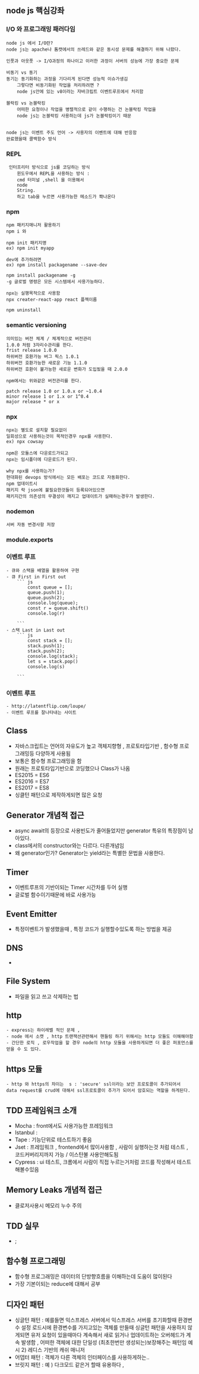 ## node js 핵심강좌

 ### I/O 와 프로그래밍 패러다임
 	node js 에서 I/O란? 
 	node js는 apache나 톰캣에서의 쓰레드와 같은 동시성 문제를 해결하기 위해 나왔다.

 	인풋과 아웃풋 -> I/O과정의 하나이고 이러한 과정이 서버의 성능에 가장 중요한 문제

 	비동기 vs 동기 
 	동기는 동기화하는 과정을 기다리게 된다면 성능적 이슈가생김 
 		그렇다면 비동기화된 작업을 처리하려면 ?
 		node js안에 있는 v8이라는 자바크립트 이벤트루프에서 처리함
 	
 	블락킹 vs 논블락킹
 		어떠한 요청이나 작업을 병렬적으로 같이 수행하는 건 논블락킹 작업을
 		node js는 논블락킹 사용하는데 js가 논블락킹이기 때문
 	

 	node js는 이벤트 주도 언어 -> 사용자의 이벤트에 대해 반응함
 	완료했을때 콜백함수 방식 

 ### REPL
 	 인터프리터 방식으로 js를 코딩하는 방식
 		윈도우에서 REPL을 사용하는 방식 : 
 		cmd 터미널 ,shell 을 이용해서
 		node
 		String.
 		하고 tab을 누르면 사용가능한 메소드가 쫙나온다 
 	

 ### npm
 
 	npm 패키지매니저 활용하기
 	npm i 와 

 	npm init 패키지명
 	ex) npm init myapp

 	dev에 추가하려면 
 	ex) npm install packagename --save-dev

 	npm install packagename -g
 	-g 글로벌 명령은 모든 시스템에서 사용가능하다.

 	npx는 실행목적으로 사용함
 	npx creater-react-app react 플젝이름 

 	npm uninstall 

 ### semantic versioning

 	의미있는 버전 체계 / 체계적으로 버전관리
 	1.0.0 처럼 3자리수관리를 한다.
 	frist release 1.0.0
 	하위버전 호환가능 버그 픽스 1.0.1
	하위버전 호환가능한 새로운 기능 1.1.0 
	하위버전 호환이 불가능한 새로운 변화가 도입됬을 때 2.0.0

	npm에서는 위와같은 버전관리를 한다.

	patch release 1.0 or 1.0.x or ~1.0.4
	minor release 1 or 1.x or 1^0.4
	major release * or x

### npx 

	npx는 별도로 설치할 필요없이 
	일회성으로 사용하는것이 목적인경우 npx를 사용한다.
	ex) npx cowsay

	npm은 모듈스에 다운로드가되고
	npx는 임시폴더에 다운로드가 된다.

	why npx를 사용하는가?
	현대화된 devops 방식에서는 모든 배포는 코드로 자동화한다.
	npm 업데이트시 
	패키지 락 json에 불필요한것들이 등록되어있으면
	패키지간의 의존성의 무결성이 깨지고 업데이트가 실패하는경우가 발생한다.

### nodemon
	서버 자동 변경사항 저장

### module.exports

### 이벤트 루프
	- 큐와 스택을 배열을 활용하여 구현
	- 큐 First in First out
		``` js
			const queue = [];
			queue.push(1);
			queue.push(2);
			console.log(queue);
			const r = queue.shift()
			console.log(r)

		```
	- 스택 Last in Last out
		``` js
			const stack = [];
			stack.push(1);
			stack.push(2);
			console.log(stack);
			let s = stack.pop()
			console.log(s)

		```

### 이벤트 루프 
	- http://latentflip.com/loupe/
	- 이벤트 루프를 잘나타내는 사이트

## Class
 - 자바스크립트는 언어의 자유도가 높고 객체지향형 , 프로토타입기반 , 함수형 프로그래밍등 다양하게 사용됨 
 - 보통은 함수형 프로그래밍을 함 
 - 원래는 프로토타입기반으로 코딩했으나 Class가 나옴 
 - ES2015 = ES6
 - ES2016 = ES7
 - ES2017 = ES8 
 - 싱클턴 패턴으로 제작하게되면 많은 요청
 
 ## Generator 개념적 접근
 - async await의 등장으로 사용빈도가 줄어들었지만 generator 특유의 특장점이 남아있다.
 - class에서의 constructor와는 다르다. 다른개념임
 - 왜 generator인가? Generator는 yield라는 특별한 문법을 사용한다.

 ## Timer
 - 이벤트루프의 기반이되는 Timer 시간차를 두어 실행
 - 글로벌 함수이기때문에 바로 사용가능

 ## Event Emitter
  - 특정이벤트가 발생했을때 , 특정 코드가 실행할수있도록 하는 방법을 제공

 ## DNS
  -	

 ## File System
  - 파일을 읽고 쓰고 삭제하는 법 

## http
	- express는 하이레벨 적인 문제 ,
	- node 에서 소캣 , http 트랜잭션관련해서 핸들링 하기 위해서는 http 모듈도 이해해야함
	- 간단한 로직 , 로우작업을 할 경우 node의 http 모듈을 사용하게되면 더 좋은 퍼포먼스를 얻을 수 도 있다.

## https 모듈
	- http 와 https의 차이는  s : 'secure' ssl이라는 보안 프로토콜이 추가되어서 data request를 crud에 대해서 ssl프로토콜이 추가가 되어서 암호되는 역할을 하게된다. 

## TDD 프레임워크 소개
 - Mocha : front에서도 사용가능한 프레임워크 
 - Istanbul : 
 - Tape : 기능단위로 테스트하기 좋음 
 - Jset : 프레임워크 , frontend에서 많이사용함 , 사람이 실행하는것 처럼 테스트 , 코드커버리지까지 가능 / 이스탄불 사용안해도됨 
 - Cypress : ui 테스트, 크롬에서 사람이 직접 누르는거처럼 코드를 작성해서 테스트 해볼수있음

 ## Memory Leaks 개념적 접근
 - 클로저사용시 메모리 누수 주의

 ## TDD 실무
 - ;

 ## 함수형 프로그래밍
 - 함수형 프로그래밍은 데이터의 단방향흐름을 이해하는데 도움이 많이된다
 - 가장 기본이되는 reduce에 대해서 공부 
 
 ## 디자인 패턴
 - 싱글턴 패턴 : 예를들면 익스프레스 서버에서 익스프레스 서버를 초기화할때 환경변수 설정 로드시에 환경변수를 가지고있는 객체를 만들때 싱글턴 패턴을 사용하지 않게되면 유저 요청이 있을때마다 계속해서 새로 읽거나 업데이트하는 오버헤드가 계속 발생함 , 어떠한 객체에 대한 단일성 (최초한번만 생성되는)보장해주는 패턴임  예시 2) 레디스 기반의 캐쉬 매니저
 - 어뎁터 패턴 : 객체가 다른 객체의 인터페이스를 사용하게하는..
 - 브릿지 패턴 : 예 ) 다크모드 같은거 할때 유용하다 ,